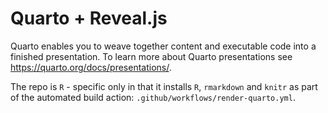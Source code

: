 # Quarto + Reveal.js

Quarto enables you to weave together content and executable code into a finished presentation. To learn more about Quarto presentations see <https://quarto.org/docs/presentations/>.

The repo is `R` - specific only in that it installs `R`, `rmarkdown` and `knitr` as part of the automated build action: `.github/workflows/render-quarto.yml`.